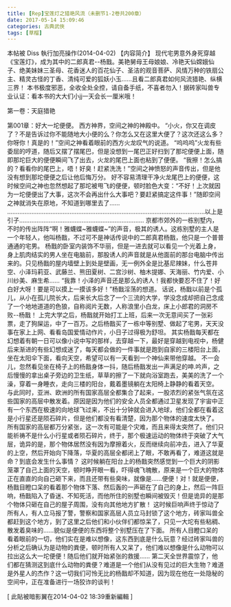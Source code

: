 ```yaml
---
title: [Rep]宝莲灯之猎艳风流（未删节1-2卷共200章）
date: 2017-05-14 15:09:46
categories: 古典武俠
tags: [草榴]
---
```

本帖被 Diss 執行加亮操作(2014-04-02)
【内容简介】
现代宅男意外身死穿越《宝莲灯》，成为其中的二郎真君--杨戬。美艳舅母王母娘娘、冷艳天仙嫦娥仙子、绝美妹妹三圣母、花香迷人的百花仙子、圣洁的观音菩萨、风情万种的铁扇公主、精灵古怪的丁香、清纯可爱的狐妖小玉……且看二郎真君如何风流猎艳、纵横三界！
本书极度邪恶，全收全处全控，请自备手纸，不喜者勿入！据砖家叫兽专业认证：看本书的大大们小jj一天会长一厘米哦！


第一卷：天庭猎艳


第001章：好大一坨便便。
西方神界，空间之神的神殿中。
“小火，你又在调皮了？不是告诉过你不能随地大小便的么？你怎么又在这里大便了？这次还这么多？你呀你！真是的！”空间之神看着眼前的西方火龙叹气的说道。
“呜呜呜”火龙有些委屈的哼道，随后又摆了摆尾巴，但是没想到一尾巴正好扫到了那坨便便上面，随即那坨巨大的便便瞬间飞了出去，火龙的尾巴上面也粘到了便便。
“我擦！怎么搞的？看看你的尾巴上，唔！好臭！赶紧洗洗！”空间之神愤怒的声音传出，但是他没有想到那坨便便之后让他后悔万分。
好不容易清理干净火龙尾巴上的便便，这时候空间之神也忽然想起了那坨被甩飞的便便，顿时脸色大变：“不好！上次就因为一坨便便出了大事，这次不会再出什么大事吧？要赶紧搞定这件事！”随即空间之神就消失在原地，不知道到哪里去了……
……………………………………………………………………………………………………以上是引子………………………………………………………………
京都市郊外的一栋别墅内，不时的传出阵阵“啊！雅蠛蝶~雅蠛蝶~”的声音，极其的诱人。这栋别墅的主人是一个年轻人，他叫杨戬，不过可不是神话传说中的二郎真君杨戬，他只是一个普普通通的宅男。
杨戬的卧室内装饰不华丽，但是一进去就可以看见一个光着上身，身上肌肉结实的男人坐在电脑前，那股诱人的声音就是从他面前的那台电脑中传出来的。只见杨戬的屋内墙壁上到处是壁画，无一例外全是比基尼辣妹，什么苍井空、小泽玛莉亚、武藤兰、熊田夏树、二宫沙树、柚木提娜、天海丽、竹内爱、小川纱美、麻生希……
“我靠！小泽的声音还是那么的诱人！我都快要忍不住了！好白好大呀！要是可以摸上一摸该多好！”杨戬淫荡的想道。
话说，杨戬以前是个孤儿，从小在孤儿院长大，后来长大后念了一个三流的大学，学没念成却把自己念成了一个地地道道的色狼，自称阅片无数，人称浪里小白龙，床上小郎君的洞房不败--杨戬！
上完大学之后，杨戬就开始打工上班，后来一次无意间买了一张彩票，走了狗屎运，中了一百万。之后杨戬买了一栋中等别墅、做起了宅男，天天没事在家上上网、看看岛国爱情动作片，小日子过得极为舒坦。
其实杨戬每天都在幻想着有朝一日可以像小说中写的那样，去穿越一下，最好是穿越到电视中，杨健后来渐进的有些幻想成迷了，每天都会做的一件事就是跑到自家的三楼阳台上面，坐在太阳伞下面，看向天空，希望可以有一天看到一个神仙来带他穿越。
不一会儿，忽然看见坐在椅子上的杨戬身体一抖，随后杨戬发出一声满足的呻.吟声，之后慢慢的拿出桌子旁边的卫生纸，草草的擦了一下就向浴室跑去，美美的洗了一个澡，穿着一身睡衣，走向三楼的阳台，戴着墨镜躺在太阳椅上静静的看着天空。
与此同时，亚洲、欧洲的所有国家高层全都集合了起来，一股浓烈的紧张气氛在这些国家的高层中散发着。原因是因为他们的安全人员全都通过卫星发现了宇宙中正有一个东西在极速的向地球飞过来，不出十分钟就会进入地球，他们全都在看着这是小行星还是陨石碎片，但是他们都没有看清楚，因为那个物体的速度太快了。
所有国家的高层都万分紧张，这一次有可能是个灾难，而且来得太突然了。他们只能祈祷不是什么小行星或者陨石碎片，终于，那个极速运动的物体终于突破了大气层，诡异的是，那个物体居然没有因为摩擦着火，反而继续向前冲去，进入了华夏的上空，然后开始向下降落，华夏的高层全都闭上了眼，不敢再看了，难道这就是命？到底会发生什么事情？
这时候躺在阳台上的杨戬突然感觉到一个巨大的阴影笼罩了自己上面的天空，顿时睁开眼一看，吓得魂飞魄散，原来是一个巨大的物体正在直直的向自己砸下来，而且还带有些臭味，就像是……便便！对！就是便便，杨戬目瞪口呆的看着那个物体下落、然后轰的一声砸在了自己的身上，然后一阵巨响，杨戬陷入了昏迷、不知死活，而他所住的别墅也瞬间被毁灭！但是诡异的是那个物体只砸在自己的屋子周围，没有向其他地方扩散！
这时候巨响声终于惊动了所有人，有人立马报了警，警察和国家高层人员立马封锁了这个地方，砖家叫兽全都赶到这个地方，到了这里之后他们和小伙伴们都惊呆了，只见一大坨有些粘稠、散发着臭味的……貌似是便便的东西将整个别墅压在了下面。
所有人目瞪口呆的看着眼前的一切，他们实在是难以想像，这东西到底是什么玩意？经过砖家叫兽的分析之后确认为是动物的粪便，顿时所有人又呆了，他们难以想像是什么动物可以拉出这么大一坨便便！随后他们就开始紧张的救援……
第二天全世界震惊了，他们都在猜测这到底什么动物的粪便？难道是一个他们从没有见过的巨大生物？难道是外星人的杰作？这一切我们可怜无比的杨戬却不知道，因为现在他在一处隐秘的空间中，正在准备进行一场狡诈的谈判！
  


[ 此貼被暗影翼在2014-04-02 18:39重新編輯 ]